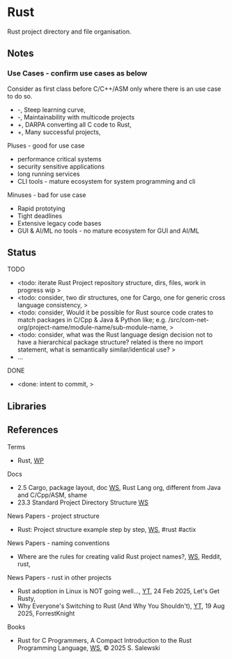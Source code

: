 # Rust

Rust project directory and file organisation.

## Notes

### Use Cases - confirm use cases as below

Consider as first class before C/C++/ASM only where there is an use case to do so. 
* -, Steep learning curve, 
* -, Maintainability with multicode projects
* +, DARPA converting all C code to Rust, 
* +, Many successful projects, 

Pluses - good for use case
* performance critical systems
* security sensitive applications
* long running services
* CLI tools - mature ecosystem for system programming and cli

Minuses - bad for use case
* Rapid prototying
* Tight deadlines
* Extensive legacy code bases
* GUI & AI/ML no tools - no mature ecosystem for GUI and AI/ML

## Status

TODO
* <todo: iterate Rust Project repository structure, dirs, files, work in progress wip >
* <todo: consider, two dir structures, one for Cargo, one for generic cross language consistency, >
* <todo: consider, Would it be possible for Rust source code crates to match packages in C/Cpp & Java & Python like; e.g. /src/com-net-org/project-name/module-name/sub-module-name, >
* <todo: consider, what was the Rust language design decision not to have a hierarchical package structure? related is there no import statement, what is semantically similar/identical use? >
* ...

DONE
* <done: intent to commit, >

## Libraries



## References

Terms
* Rust, [WP](https://en.wikipedia.org/wiki/Rust_(programming_language))

Docs
* 2.5 Cargo, package layout, doc [WS](https://doc.rust-lang.org/cargo/guide/project-layout.html), Rust Lang org, different from Java and C/Cpp/ASM, shame
* 23.3 Standard Project Directory Structure [WS](https://rust-for-c-programmers.com/ch23/23_3_standard_project_directory_structure.html)

News Papers - project structure
* Rust: Project structure example step by step, [WS](https://dev.to/ghost/rust-project-structure-example-step-by-step-3ee), #rust #actix 

News Papers - naming conventions
* Where are the rules for creating valid Rust project names?, [WS](https://www.reddit.com/r/rust/comments/8sezkm/where_are_the_rules_for_creating_valid_rust/), Reddit, rust, 

News Papers - rust in other projects
* Rust adoption in Linux is NOT going well…, [YT](https://www.youtube.com/watch?v=n2LUFpgqxdY), 24 Feb 2025, Let's Get Rusty, 
* Why Everyone's Switching to Rust (And Why You Shouldn't), [YT](https://www.youtube.com/watch?v=meEXag1XCFw), 19 Aug 2025, ForrestKnight


Books
* Rust for C Programmers, A Compact Introduction to the Rust Programming Language, [WS](https://rust-for-c-programmers.com/ch1/chapter_1_rust_for_c_programmers.html), © 2025 S. Salewski